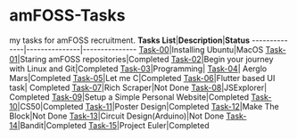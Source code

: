 # amFOSS-Tasks
my tasks for amFOSS recruitment.
**Tasks List**|**Description**|**Status**
--------------|---------------|---------------
[Task-00](https://github.com/prateek1061/amfoss-tasks/tree/master/task-00)|Installing Ubuntu|MacOS
[Task-01](https://github.com/prateek1061/amfoss-tasks/tree/master/task-00)|Staring amFOSS repositories|Completed
[Task-02](https://github.com/prateek1061/amfoss-tasks/tree/master/task-02)|Begin your journey with Linux and Git|Completed
[Task-03](https://github.com/prateek1061/amfoss-tasks/tree/master/task-03)|Programming|
[Task-04](https://github.com/prateek1061/amfoss-tasks/tree/master/task-04)| Aerglo Mars|Completed
[Task-05](https://github.com/prateek1061/amfoss-tasks/tree/master/task-05)|Let me C|Completed
[Task-06](https://github.com/prateek1061/amfoss-tasks/tree/master/task-06)|Flutter based UI task| Completed
[Task-07](https://github.com/prateek1061/amfoss-tasks/tree/master/task-07)|Rich Scraper|Not Done
[Task-08](https://github.com/prateek1061/amfoss-tasks/tree/master/task-08)|JSExplorer| Completed
[Task-09](https://github.com/prateek1061/amfoss-tasks/tree/master/task-09)|Setup a Simple Personal Website|Completed
[Task-10](https://github.com/prateek1061/amfoss-tasks/tree/master/task-10)|CS50|Completed
[Task-11](https://github.com/prateek1061/amfoss-tasks/tree/master/task-11)|Poster Design|Completed
[Task-12](https://github.com/prateek1061/amfoss-tasks/tree/master/task-12)|Make The Block|Not Done 
[Task-13](https://github.com/prateek1061/amfoss-tasks/tree/master/task-13)|Circuit Design(Arduino)|Not Done
[Task-14](https://github.com/prateek1061/amfoss-tasks/tree/master/task-14)|Bandit|Completed
[Task-15](https://github.com/prateek1061/amfoss-tasks/tree/master/task-15)|Project Euler|Completed
